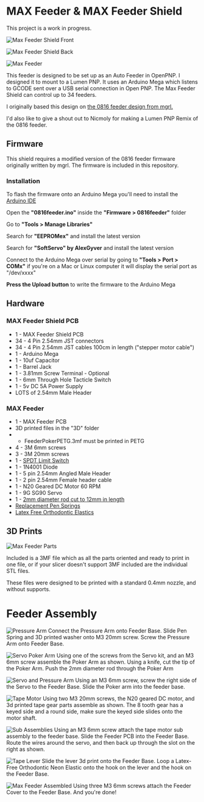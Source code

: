 # MAX Feeder & MAX Feeder Shield

This project is a work in progress.

![Max Feeder Shield Front](/Docs/max-front.jpg)

![Max Feeder Shield Back](/Docs/max-back.jpg)

![Max Feeder](/Docs/MaxFeeder.JPG)

This feeder is designed to be set up as an Auto Feeder in OpenPNP. I designed it to mount to a Lumen PNP. It uses an Arduino Mega which listens to GCODE sent over a USB serial connection in Open PNP. The Max Feeder Shield can control up to 34 feeders.

I originally based this design on [the 0816 feeder design from mgrl.](https://docs.mgrl.de/maschine:pickandplace:feeder:0816feeder:nativeshield)

I'd also like to give a shout out to Nicmoly for making a Lumen PNP Remix of the 0816 feeder.

## Firmware

This shield requires a modified version of the 0816 feeder firmware originally written by mgrl. The firmware is included in this repository.

### Installation

To flash the firmware onto an Arduino Mega you'll need to install the [Arduino IDE](https://www.arduino.cc/en/software)

Open the **"0816feeder.ino"** inside the **"Firmware > 0816feeder"** folder

Go to **"Tools > Manage Libraries"**

Search for **"EEPROMex"** and install the latest version

Search for **"SoftServo" by AlexGyver** and install the latest version

Connect to the Arduino Mega over serial by going to **"Tools > Port > COMx"** if you're on a Mac or Linux computer it will display the serial port as "/dev/xxxx"

**Press the Upload button** to write the firmware to the Arduino Mega

## Hardware

### MAX Feeder Shield PCB
- 1 - MAX Feeder Shield PCB
- 34 - 4 Pin 2.54mm JST connectors
- 34 - 4 Pin 2.54mm JST cables 100cm in length ("stepper motor cable")
- 1 - Arduino Mega
- 1 - 10uf Capacitor
- 1 - Barrel Jack
- 1 - 3.81mm Screw Terminal - Optional
- 1 - 6mm Through Hole Tacticle Switch
- 1 - 5v DC 5A Power Supply
- LOTS of 2.54mm Male Header

### MAX Feeder
- 1 - MAX Feeder PCB
- 3D printed files in the "3D" folder
- - FeederPokerPETG.3mf must be printed in PETG
- 4 - 3M 6mm screws
- 3 - 3M 20mm screws
- 1 - [SPDT Limit Switch](https://www.amazon.com/dp/B088W8WMTB)
- 1 - 1N4001 Diode
- 1 - 5 pin 2.54mm Angled Male Header
- 1 - 2 pin 2.54mm Female header cable
- 1 - N20 Geared DC Motor 60 RPM
- 1 - 9G SG90 Servo
- 1 - [2mm diameter rod cut to 12mm in length](https://www.amazon.com/dp/B0962RMLVJ)
- [Replacement Pen Springs](https://www.amazon.com/dp/B089JYV7BT)
- [Latex Free Orthodontic Elastics](https://www.amazon.com/dp/B08NCK1K6P)


## 3D Prints

![Max Feeder Parts](/Docs/3mf.jpg)

Included is a 3MF file which as all the parts oriented and ready to print in one file, or if your slicer doesn't support 3MF included are the individual STL files.

These files were designed to be printed with a standard 0.4mm nozzle, and without supports.

# Feeder Assembly

![Pressure Arm](/Docs/assembly_01_pressure_arm.jpg)
Connect the Pressure Arm onto Feeder Base. Slide Pen Spring and 3D printed washer onto M3 20mm screw. Screw the Pressure Arm onto Feeder Base.

![Servo Poker Arm](/Docs/assembly_02_servo_poker.jpg)
Using one of the screws from the Servo kit, and an M3 6mm screw assemble the Poker Arm as shown. Using a knife, cut the tip of the Poker Arm. Push the 2mm diameter rod through the Poker Arm

![Servo and Pressure Arm](/Docs/assembly_03_poker_pressure.jpg)
Using an M3 6mm screw, screw the right side of the Servo to the Feeder Base. Slide the Poker arm into the feeder base.

![Tape Motor](/Docs/assembly_04_tape_motor.jpg)
Using two M3 20mm screws, the N20 geared DC motor, and 3d printed tape gear parts assemble as shown. The 8 tooth gear has a keyed side and a round side, make sure the keyed side slides onto the motor shaft.

![Sub Assemblies](/Docs/assembly_05_pcb_motor.jpg)
Using an M3 6mm screw attach the tape motor sub assembly to the feeder base. Slide the Feeder PCB into the Feeder Base. Route the wires around the servo, and then back up through the slot on the right as shown.

![Tape Lever](/Docs/assembly_06_lever.jpg)
Slide the lever 3d print onto the Feeder Base. Loop a Latex-Free Orthodontic Neon Elastic onto the hook on the lever and the hook on the Feeder Base.

![Max Feeder Assembled](/Docs/assembly_07_max_feeder.jpg)
Using three M3 6mm screws attach the Feeder Cover to the Feeder Base. And you're done!